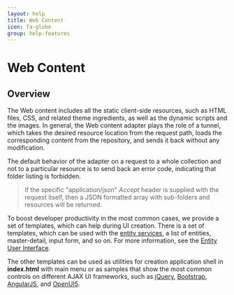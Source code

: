 ```yaml
---
layout: help
title: Web Content
icon: fa-globe
group: help-features
---
```


Web Content
===

Overview
---

The Web content includes all the static client-side resources, such as HTML files, CSS, and related theme ingredients, as well as the dynamic scripts and the images. In general, the Web content adapter plays the role of a tunnel, which takes the desired resource location from the request path, loads the corresponding content from the repository, and sends it back without any modification.

The default behavior of the adapter on a request to a whole collection and not to a particular resource is to send back an error code, indicating that folder listing is forbidden. 

> If the specific "application/json" *Accept* header is supplied with the request itself, then a JSON formatted array with sub-folders and resources will be returned.

To boost developer productivity in the most common cases, we provide a set of templates, which can help during UI creation. There is a set of templates, which can be used with the [entity services](entity_service.html), a list of entities, master-detail, input form, and so on. For more information, see the [Entity User Interface](../samples/entity_ui.html).

The other templates can be used as utilities for creation application shell in **index.html** with main menu or as samples that show the most common controls on different AJAX UI frameworks, such as
[jQuery](http://jquery.com/), [Bootstrap](http://getbootstrap.com/), [AngularJS](https://angularjs.org/), and [OpenUI5](http://sap.github.io/openui5/).
